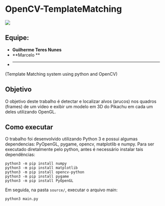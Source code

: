 # OpenCV-TemplateMatching
![](https://i.ibb.co/WHFdHS3/Screenshot-117.png)

## Equipe: 
- **Guilherme Teres Nunes**
- **Marcelo **
- ****

(Template Matching system using python and OpenCV)

## Objetivo
O objetivo deste trabalho é detectar e localizar alvos (arucos) nos quadros (frames) de um vídeo e exibir um modelo em 3D do Pikachu em cada um deles utilizando OpenGL.

## Como executar
O trabalho foi desenvolvido utilizando Python 3 e possui algumas dependencias: PyOpenGL, pygame, opencv, matplotlib e numpy.
Para ser executado diretalmente pelo python, antes é necessário instalar tais dependências:
```
python3 -m pip install numpy
python3 -m pip install matplotlib
python3 -m pip install opencv-python
python3 -m pip install pygame
python3 -m pip install PyOpenGL
```
Em seguida, na pasta `source/`, executar o arquivo main:
```
python3 main.py
```
